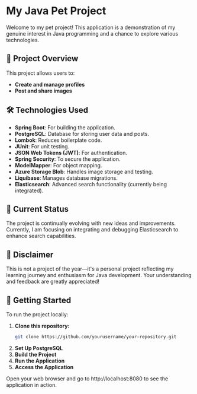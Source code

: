 # **My Java Pet Project**

Welcome to my pet project! This application is a demonstration of my genuine interest in Java programming and a chance to explore various technologies.

## 🚀 **Project Overview**

This project allows users to:
- **Create and manage profiles**
- **Post and share images**

## 🛠️ **Technologies Used**

- **Spring Boot**: For building the application.
- **PostgreSQL**: Database for storing user data and posts.
- **Lombok**: Reduces boilerplate code.
- **JUnit**: For unit testing.
- **JSON Web Tokens (JWT)**: For authentication.
- **Spring Security**: To secure the application.
- **ModelMapper**: For object mapping.
- **Azure Storage Blob**: Handles image storage and testing.
- **Liquibase**: Manages database migrations.
- **Elasticsearch**: Advanced search functionality (currently being integrated).

## 🔄 **Current Status**

The project is continually evolving with new ideas and improvements. Currently, I am focusing on integrating and debugging Elasticsearch to enhance search capabilities.

## 📜 **Disclaimer**

This is not a project of the year—it's a personal project reflecting my learning journey and enthusiasm for Java development. Your understanding and feedback are greatly appreciated!

## 🏁 **Getting Started**

To run the project locally:
1. **Clone this repository:**
   ```sh
   git clone https://github.com/yourusername/your-repository.git
2. **Set Up PostgreSQL**
3. **Build the Project**
4. **Run the Application**
5. **Access the Application**

Open your web browser and go to http://localhost:8080 to see the application in action.


